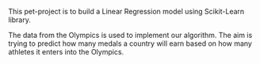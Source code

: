 This pet-project is to build a Linear Regression model using Scikit-Learn library.

The data from the Olympics is used to implement our algorithm.
The aim is trying to predict how many medals a country will earn based on how many athletes it enters into the Olympics.

